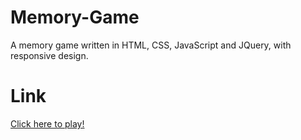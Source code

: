 # Memory-Game
A memory game written in HTML, CSS, JavaScript and JQuery, with responsive design.

# Link
<a href='https://bit.ly/3AspwmG'>Click here to play!</a>
